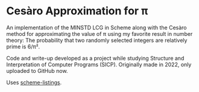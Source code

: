 # Cesàro Approximation for π

An implementation of the MINSTD LCG in Scheme along with the Cesàro method for approximating the value of π using my favorite result in number theory: The probability that two randomly selected integers are relatively prime is 6/π².

Code and write-up developed as a project while studying Structure and Interpretation of Computer Programs (SICP). Originally made in 2022, only uploaded to GitHub now.

Uses [scheme-listings](https://github.com/stuhlmueller/scheme-listings).
